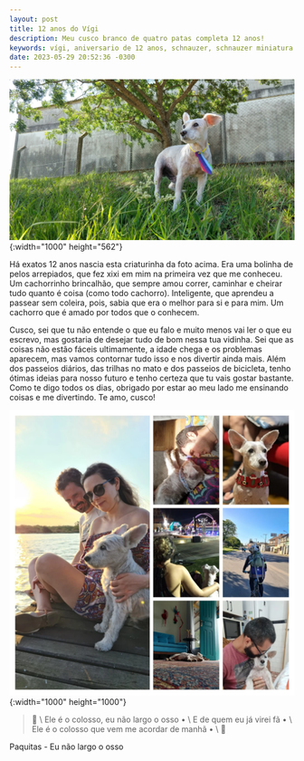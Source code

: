 ```yaml
---
layout: post
title: 12 anos do Vígi
description: Meu cusco branco de quatro patas completa 12 anos!
keywords: vígi, aniversario de 12 anos, schnauzer, schnauzer miniatura
date: 2023-05-29 20:52:36 -0300
---
```


![Vígi vestindo uma gravatinah colorida de carnaval enquanto olha o horizonte](/assets/images/blog/2023-05-29-12_anos_do_vigi/vigi_01.webp){:width="1000" height="562"}

Há exatos 12 anos nascia esta criaturinha da foto acima. Era uma bolinha de pelos arrepiados, que fez xixi em mim na primeira vez que me conheceu. Um cachorrinho brincalhão, que sempre amou correr, caminhar e cheirar tudo quanto é coisa (como todo cachorro). Inteligente, que aprendeu a passear sem coleira, pois, sabia que era o melhor para si e para mim. Um cachorro que é amado por todos que o conhecem.

Cusco, sei que tu não entende o que eu falo e muito menos vai ler o que eu escrevo, mas gostaria de desejar tudo de bom nessa tua vidinha. Sei que as coisas não estão fáceis ultimamente, a idade chega e os problemas aparecem, mas vamos contornar tudo isso e nos divertir ainda mais. Além dos passeios diários, das trilhas no mato e dos passeios de bicicleta, tenho ótimas ideias para nosso futuro e tenho certeza que tu vais gostar bastante. Como te digo todos os dias, obrigado por estar ao meu lado me ensinando coisas e me divertindo. Te amo, cusco!

![Colagem de fotos tiradas no último ano. Na primeira está eu, a Ju e o Vigi sentados num deck a beira do Arroio Pelotas. Na segunda sou eu e ele dormindo, um ao lado do outro. Na terceira é o Vígi de gravata comemorando o Natal. Na quarta é a Ju e ele assistindo um show no Parque Una. Na quinta sou eu andando de bicicleta com ele. Na sexta é ele dormindo no chão de uma casa que alugamos no Arroio do Padre. E na sétima e última é o Otávio com ele no colo.](/assets/images/blog/2023-05-29-12_anos_do_vigi/vigi_02.webp){:width="1000" height="1000"}

> &#127932; \\
Ele é o colosso, eu não largo o osso • \\
E de quem eu já virei fã • \\
Ele é o colosso que vem me acordar de manhã • \\
&#127932;

Paquitas - Eu não largo o osso

